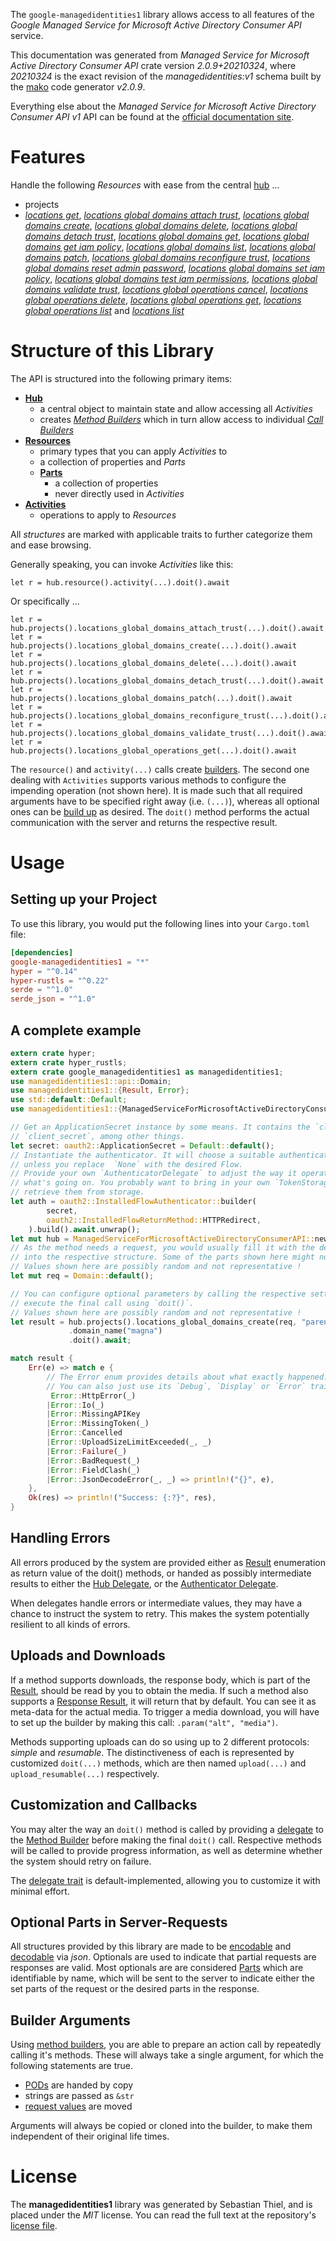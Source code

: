 <!---
DO NOT EDIT !
This file was generated automatically from 'src/mako/api/README.md.mako'
DO NOT EDIT !
-->
The `google-managedidentities1` library allows access to all features of the *Google Managed Service for Microsoft Active Directory Consumer API* service.

This documentation was generated from *Managed Service for Microsoft Active Directory Consumer API* crate version *2.0.9+20210324*, where *20210324* is the exact revision of the *managedidentities:v1* schema built by the [mako](http://www.makotemplates.org/) code generator *v2.0.9*.

Everything else about the *Managed Service for Microsoft Active Directory Consumer API* *v1* API can be found at the
[official documentation site](https://cloud.google.com/managed-microsoft-ad/).
# Features

Handle the following *Resources* with ease from the central [hub](https://docs.rs/google-managedidentities1/2.0.9+20210324/google_managedidentities1/ManagedServiceForMicrosoftActiveDirectoryConsumerAPI) ... 

* projects
 * [*locations get*](https://docs.rs/google-managedidentities1/2.0.9+20210324/google_managedidentities1/api::ProjectLocationGetCall), [*locations global domains attach trust*](https://docs.rs/google-managedidentities1/2.0.9+20210324/google_managedidentities1/api::ProjectLocationGlobalDomainAttachTrustCall), [*locations global domains create*](https://docs.rs/google-managedidentities1/2.0.9+20210324/google_managedidentities1/api::ProjectLocationGlobalDomainCreateCall), [*locations global domains delete*](https://docs.rs/google-managedidentities1/2.0.9+20210324/google_managedidentities1/api::ProjectLocationGlobalDomainDeleteCall), [*locations global domains detach trust*](https://docs.rs/google-managedidentities1/2.0.9+20210324/google_managedidentities1/api::ProjectLocationGlobalDomainDetachTrustCall), [*locations global domains get*](https://docs.rs/google-managedidentities1/2.0.9+20210324/google_managedidentities1/api::ProjectLocationGlobalDomainGetCall), [*locations global domains get iam policy*](https://docs.rs/google-managedidentities1/2.0.9+20210324/google_managedidentities1/api::ProjectLocationGlobalDomainGetIamPolicyCall), [*locations global domains list*](https://docs.rs/google-managedidentities1/2.0.9+20210324/google_managedidentities1/api::ProjectLocationGlobalDomainListCall), [*locations global domains patch*](https://docs.rs/google-managedidentities1/2.0.9+20210324/google_managedidentities1/api::ProjectLocationGlobalDomainPatchCall), [*locations global domains reconfigure trust*](https://docs.rs/google-managedidentities1/2.0.9+20210324/google_managedidentities1/api::ProjectLocationGlobalDomainReconfigureTrustCall), [*locations global domains reset admin password*](https://docs.rs/google-managedidentities1/2.0.9+20210324/google_managedidentities1/api::ProjectLocationGlobalDomainResetAdminPasswordCall), [*locations global domains set iam policy*](https://docs.rs/google-managedidentities1/2.0.9+20210324/google_managedidentities1/api::ProjectLocationGlobalDomainSetIamPolicyCall), [*locations global domains test iam permissions*](https://docs.rs/google-managedidentities1/2.0.9+20210324/google_managedidentities1/api::ProjectLocationGlobalDomainTestIamPermissionCall), [*locations global domains validate trust*](https://docs.rs/google-managedidentities1/2.0.9+20210324/google_managedidentities1/api::ProjectLocationGlobalDomainValidateTrustCall), [*locations global operations cancel*](https://docs.rs/google-managedidentities1/2.0.9+20210324/google_managedidentities1/api::ProjectLocationGlobalOperationCancelCall), [*locations global operations delete*](https://docs.rs/google-managedidentities1/2.0.9+20210324/google_managedidentities1/api::ProjectLocationGlobalOperationDeleteCall), [*locations global operations get*](https://docs.rs/google-managedidentities1/2.0.9+20210324/google_managedidentities1/api::ProjectLocationGlobalOperationGetCall), [*locations global operations list*](https://docs.rs/google-managedidentities1/2.0.9+20210324/google_managedidentities1/api::ProjectLocationGlobalOperationListCall) and [*locations list*](https://docs.rs/google-managedidentities1/2.0.9+20210324/google_managedidentities1/api::ProjectLocationListCall)




# Structure of this Library

The API is structured into the following primary items:

* **[Hub](https://docs.rs/google-managedidentities1/2.0.9+20210324/google_managedidentities1/ManagedServiceForMicrosoftActiveDirectoryConsumerAPI)**
    * a central object to maintain state and allow accessing all *Activities*
    * creates [*Method Builders*](https://docs.rs/google-managedidentities1/2.0.9+20210324/google_managedidentities1/client::MethodsBuilder) which in turn
      allow access to individual [*Call Builders*](https://docs.rs/google-managedidentities1/2.0.9+20210324/google_managedidentities1/client::CallBuilder)
* **[Resources](https://docs.rs/google-managedidentities1/2.0.9+20210324/google_managedidentities1/client::Resource)**
    * primary types that you can apply *Activities* to
    * a collection of properties and *Parts*
    * **[Parts](https://docs.rs/google-managedidentities1/2.0.9+20210324/google_managedidentities1/client::Part)**
        * a collection of properties
        * never directly used in *Activities*
* **[Activities](https://docs.rs/google-managedidentities1/2.0.9+20210324/google_managedidentities1/client::CallBuilder)**
    * operations to apply to *Resources*

All *structures* are marked with applicable traits to further categorize them and ease browsing.

Generally speaking, you can invoke *Activities* like this:

```Rust,ignore
let r = hub.resource().activity(...).doit().await
```

Or specifically ...

```ignore
let r = hub.projects().locations_global_domains_attach_trust(...).doit().await
let r = hub.projects().locations_global_domains_create(...).doit().await
let r = hub.projects().locations_global_domains_delete(...).doit().await
let r = hub.projects().locations_global_domains_detach_trust(...).doit().await
let r = hub.projects().locations_global_domains_patch(...).doit().await
let r = hub.projects().locations_global_domains_reconfigure_trust(...).doit().await
let r = hub.projects().locations_global_domains_validate_trust(...).doit().await
let r = hub.projects().locations_global_operations_get(...).doit().await
```

The `resource()` and `activity(...)` calls create [builders][builder-pattern]. The second one dealing with `Activities` 
supports various methods to configure the impending operation (not shown here). It is made such that all required arguments have to be 
specified right away (i.e. `(...)`), whereas all optional ones can be [build up][builder-pattern] as desired.
The `doit()` method performs the actual communication with the server and returns the respective result.

# Usage

## Setting up your Project

To use this library, you would put the following lines into your `Cargo.toml` file:

```toml
[dependencies]
google-managedidentities1 = "*"
hyper = "^0.14"
hyper-rustls = "^0.22"
serde = "^1.0"
serde_json = "^1.0"
```

## A complete example

```Rust
extern crate hyper;
extern crate hyper_rustls;
extern crate google_managedidentities1 as managedidentities1;
use managedidentities1::api::Domain;
use managedidentities1::{Result, Error};
use std::default::Default;
use managedidentities1::{ManagedServiceForMicrosoftActiveDirectoryConsumerAPI, oauth2};

// Get an ApplicationSecret instance by some means. It contains the `client_id` and 
// `client_secret`, among other things.
let secret: oauth2::ApplicationSecret = Default::default();
// Instantiate the authenticator. It will choose a suitable authentication flow for you, 
// unless you replace  `None` with the desired Flow.
// Provide your own `AuthenticatorDelegate` to adjust the way it operates and get feedback about 
// what's going on. You probably want to bring in your own `TokenStorage` to persist tokens and
// retrieve them from storage.
let auth = oauth2::InstalledFlowAuthenticator::builder(
        secret,
        oauth2::InstalledFlowReturnMethod::HTTPRedirect,
    ).build().await.unwrap();
let mut hub = ManagedServiceForMicrosoftActiveDirectoryConsumerAPI::new(hyper::Client::builder().build(hyper_rustls::HttpsConnector::with_native_roots()), auth);
// As the method needs a request, you would usually fill it with the desired information
// into the respective structure. Some of the parts shown here might not be applicable !
// Values shown here are possibly random and not representative !
let mut req = Domain::default();

// You can configure optional parameters by calling the respective setters at will, and
// execute the final call using `doit()`.
// Values shown here are possibly random and not representative !
let result = hub.projects().locations_global_domains_create(req, "parent")
             .domain_name("magna")
             .doit().await;

match result {
    Err(e) => match e {
        // The Error enum provides details about what exactly happened.
        // You can also just use its `Debug`, `Display` or `Error` traits
         Error::HttpError(_)
        |Error::Io(_)
        |Error::MissingAPIKey
        |Error::MissingToken(_)
        |Error::Cancelled
        |Error::UploadSizeLimitExceeded(_, _)
        |Error::Failure(_)
        |Error::BadRequest(_)
        |Error::FieldClash(_)
        |Error::JsonDecodeError(_, _) => println!("{}", e),
    },
    Ok(res) => println!("Success: {:?}", res),
}

```
## Handling Errors

All errors produced by the system are provided either as [Result](https://docs.rs/google-managedidentities1/2.0.9+20210324/google_managedidentities1/client::Result) enumeration as return value of
the doit() methods, or handed as possibly intermediate results to either the 
[Hub Delegate](https://docs.rs/google-managedidentities1/2.0.9+20210324/google_managedidentities1/client::Delegate), or the [Authenticator Delegate](https://docs.rs/yup-oauth2/*/yup_oauth2/trait.AuthenticatorDelegate.html).

When delegates handle errors or intermediate values, they may have a chance to instruct the system to retry. This 
makes the system potentially resilient to all kinds of errors.

## Uploads and Downloads
If a method supports downloads, the response body, which is part of the [Result](https://docs.rs/google-managedidentities1/2.0.9+20210324/google_managedidentities1/client::Result), should be
read by you to obtain the media.
If such a method also supports a [Response Result](https://docs.rs/google-managedidentities1/2.0.9+20210324/google_managedidentities1/client::ResponseResult), it will return that by default.
You can see it as meta-data for the actual media. To trigger a media download, you will have to set up the builder by making
this call: `.param("alt", "media")`.

Methods supporting uploads can do so using up to 2 different protocols: 
*simple* and *resumable*. The distinctiveness of each is represented by customized 
`doit(...)` methods, which are then named `upload(...)` and `upload_resumable(...)` respectively.

## Customization and Callbacks

You may alter the way an `doit()` method is called by providing a [delegate](https://docs.rs/google-managedidentities1/2.0.9+20210324/google_managedidentities1/client::Delegate) to the 
[Method Builder](https://docs.rs/google-managedidentities1/2.0.9+20210324/google_managedidentities1/client::CallBuilder) before making the final `doit()` call. 
Respective methods will be called to provide progress information, as well as determine whether the system should 
retry on failure.

The [delegate trait](https://docs.rs/google-managedidentities1/2.0.9+20210324/google_managedidentities1/client::Delegate) is default-implemented, allowing you to customize it with minimal effort.

## Optional Parts in Server-Requests

All structures provided by this library are made to be [encodable](https://docs.rs/google-managedidentities1/2.0.9+20210324/google_managedidentities1/client::RequestValue) and 
[decodable](https://docs.rs/google-managedidentities1/2.0.9+20210324/google_managedidentities1/client::ResponseResult) via *json*. Optionals are used to indicate that partial requests are responses 
are valid.
Most optionals are are considered [Parts](https://docs.rs/google-managedidentities1/2.0.9+20210324/google_managedidentities1/client::Part) which are identifiable by name, which will be sent to 
the server to indicate either the set parts of the request or the desired parts in the response.

## Builder Arguments

Using [method builders](https://docs.rs/google-managedidentities1/2.0.9+20210324/google_managedidentities1/client::CallBuilder), you are able to prepare an action call by repeatedly calling it's methods.
These will always take a single argument, for which the following statements are true.

* [PODs][wiki-pod] are handed by copy
* strings are passed as `&str`
* [request values](https://docs.rs/google-managedidentities1/2.0.9+20210324/google_managedidentities1/client::RequestValue) are moved

Arguments will always be copied or cloned into the builder, to make them independent of their original life times.

[wiki-pod]: http://en.wikipedia.org/wiki/Plain_old_data_structure
[builder-pattern]: http://en.wikipedia.org/wiki/Builder_pattern
[google-go-api]: https://github.com/google/google-api-go-client

# License
The **managedidentities1** library was generated by Sebastian Thiel, and is placed 
under the *MIT* license.
You can read the full text at the repository's [license file][repo-license].

[repo-license]: https://github.com/Byron/google-apis-rsblob/main/LICENSE.md
